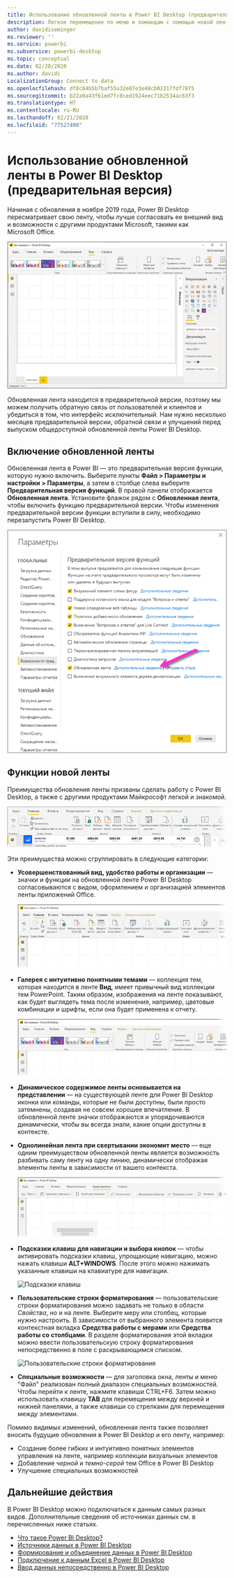```yaml
---
title: Использование обновленной ленты в Power BI Desktop (предварительная версия)
description: Легкое перемещение по меню и командам с помощью новой ленты в Power BI Desktop
author: davidiseminger
ms.reviewer: ''
ms.service: powerbi
ms.subservice: powerbi-desktop
ms.topic: conceptual
ms.date: 02/20/2020
ms.author: davidi
LocalizationGroup: Connect to data
ms.openlocfilehash: df8c84b5b7baf55a32e07e3e48cb02317fdf7875
ms.sourcegitcommit: b22a9a43f61ed7fc0ced1924eec71b2534ac63f3
ms.translationtype: HT
ms.contentlocale: ru-RU
ms.lasthandoff: 02/21/2020
ms.locfileid: "77527490"
---
```

# <a name="use-the-updated-ribbon-in-power-bi-desktop-preview"></a>Использование обновленной ленты в Power BI Desktop (предварительная версия)

Начиная с обновления в ноябре 2019 года, Power BI Desktop пересматривает свою ленту, чтобы лучше согласовать ее внешний вид и возможности с другими продуктами Microsoft, такими как Microsoft Office.

![Новая лента в Power BI Desktop](media/desktop-ribbon/desktop-ribbon-02.png)

Обновленная лента находится в предварительной версии, поэтому мы можем получить обратную связь от пользователей и клиентов и убедиться в том, что интерфейс исключительный. Нам нужно несколько месяцев предварительной версии, обратной связи и улучшений перед выпуском общедоступной обновленной ленты Power BI Desktop. 

## <a name="how-to-enable-the-updated-ribbon"></a>Включение обновленной ленты

Обновленная лента в Power BI — это предварительная версия функции, которую нужно включить. Выберите пункты **Файл > Параметры и настройки > Параметры**, а затем в столбце слева выберите **Предварительная версия функций**. В правой панели отображается **Обновленная лента**. Установите флажок рядом с **Обновленная лента**, чтобы включить функцию предварительной версии. Чтобы изменения предварительной версии функции вступили в силу, необходимо перезапустить Power BI Desktop.

![Параметр "Обновленная лента" в Power BI Desktop](media/desktop-ribbon/desktop-ribbon-01.png)


## <a name="features-of-the-new-ribbon"></a>Функции новой ленты

Преимущества обновления ленты призваны сделать работу с Power BI Desktop, а также с другими продуктами Майкрософт легкой и знакомой. 

![Новая лента в Power BI Desktop](media/desktop-ribbon/desktop-ribbon-03.png)

Эти преимущества можно сгруппировать в следующие категории:

* **Усовершенствованный вид, удобство работы и организации** — значки и функции на обновленной ленте Power BI Desktop согласовываются с видом, оформлением и организацией элементов ленты приложений Office.

    ![Улучшенный внешний вид](media/desktop-ribbon/desktop-ribbon-04.png)

* **Галерея с интуитивно понятными темами** — коллекция тем, которая находится в ленте **Вид**, имеет привычный вид коллекции тем PowerPoint. Таким образом, изображения на ленте показывают, как будет выглядеть тема после изменения, например, цветовые комбинации и шрифты, если она будет применена к отчету. 

    ![Лучшие темы](media/desktop-ribbon/desktop-ribbon-05.png)

* **Динамическое содержимое ленты основывается на представлении** — на существующей ленте для Power BI Desktop иконки или команды, которые не были доступны, были просто затемнены, создавая не совсем хорошее впечатление. В обновленной ленте значки отображаются и упорядочиваются динамически, чтобы вы всегда знали, какие опции доступны в контексте.

* **Однолинейная лента при свертывании экономит место** — еще одним преимуществом обновленной ленты является возможность разбивать саму ленту на одну линию, динамически отображая элементы ленты в зависимости от вашего контекста. 

    ![Свернутая лента](media/desktop-ribbon/desktop-ribbon-06.png)

* **Подсказки клавиш для навигации и выбора кнопок** — чтобы активировать подсказки клавиш, упрощающие навигацию, можно нажать клавиши **ALT+WINDOWS**. После этого можно нажимать указанные клавиши на клавиатуре для навигации.

    ![Подсказки клавиш](media/desktop-ribbon/desktop-ribbon-07.png)

* **Пользовательские строки форматирования** — пользовательские строки форматирования можно задавать не только в области *Свойства*, но и на ленте. Выберите меру или столбец, которые нужно настроить. В зависимости от выбранного элемента появится контекстная вкладка **Средства работы с мерами** или **Средства работы со столбцами**. В разделе форматирования этой вкладки можно ввести пользовательскую строку форматирования непосредственно в поле с раскрывающимся списком.

    ![Пользовательские строки форматирования](media/desktop-ribbon/desktop-ribbon-08.png)

* **Специальные возможности** — для заголовка окна, ленты и меню "Файл" реализован полный диапазон специальных возможностей. Чтобы перейти к ленте, нажмите клавиши CTRL+F6. Затем можно использовать клавишу **TAB** для перемещения между верхней и нижней панелями, а также клавиши со стрелками для перемещения между элементами.


Помимо видимых изменений, обновленная лента также позволяет вносить будущие обновления в Power BI Desktop и его ленту, например:

* Создание более гибких и интуитивно понятных элементов управления на ленте, например коллекции визуальных элементов
* Добавление *черной* и *темно-серой* тем Office в Power BI Desktop
* Улучшение специальных возможностей


## <a name="next-steps"></a>Дальнейшие действия
В Power BI Desktop можно подключаться к данным самых разных видов. Дополнительные сведения об источниках данных см. в перечисленных ниже статьях.

* [Что такое Power BI Desktop?](desktop-what-is-desktop.md)
* [Источники данных в Power BI Desktop](desktop-data-sources.md)
* [Формирование и объединение данных в Power BI Desktop](desktop-shape-and-combine-data.md)
* [Подключение к данным Excel в Power BI Desktop](desktop-connect-excel.md)   
* [Ввод данных непосредственно в Power BI Desktop](desktop-enter-data-directly-into-desktop.md)   

